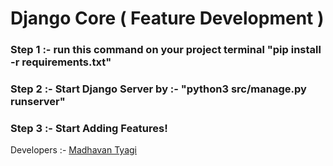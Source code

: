# Django Core ( Feature Development )

### Step 1 :- run this command on your project terminal "pip install -r requirements.txt"
### Step 2 :- Start Django Server by :- "python3 src/manage.py runserver"
### Step 3 :- Start Adding Features!

Developers :- <a href="https://github.com/MADHAVANTYAGI">Madhavan Tyagi</a>
